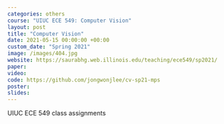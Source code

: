 ```yaml
---
categories: others
course: "UIUC ECE 549: Computer Vision"
layout: post
title: "Computer Vision"
date: 2021-05-15 00:00:00 +00:00
custom_date: "Spring 2021"
image: /images/404.jpg
website: https://saurabhg.web.illinois.edu/teaching/ece549/sp2021/
paper: 
video: 
code: https://github.com/jongwonjlee/cv-sp21-mps
poster: 
slides: 
---
```

UIUC ECE 549 class assignments